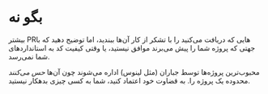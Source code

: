 # بگو نه

بیشتر PRهایی که دریافت می‌کنید را با تشکر از کار آن‌ها ببندید، اما توضیح دهید که با جهتی که پروژه شما را پیش می‌برند موافق نیستید، یا وقتی کیفیت کد به استانداردهای شما نمی‌رسد.

محبوب‌ترین پروژه‌ها توسط جباران (مثل لینوس) اداره می‌شوند چون آن‌ها _حس می‌کنند_ محدوده یک پروژه را. به قضاوت خود اعتماد کنید، شما به کسی چیزی بدهکار نیستید.